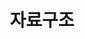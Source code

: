 ---
title: "자료구조"
layout: category
permalink: /categories/data-structure/
author_profile: true
taxonomy: 자료구조
sidebar:
  nav: "categories"
---